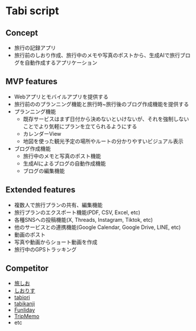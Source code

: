 # Tabi script

## Concept

- 旅行の記録アプリ
- 旅行前のしおり作成、旅行中のメモや写真のポストから、生成AIで旅行ブログを自動作成するアプリケーション

## MVP features

- Webアプリとモバイルアプリを提供する
- 旅行前ののプランニング機能と旅行時~旅行後のブログ作成機能を提供する
- プランニング機能
  - 既存サービスはまず日付から決めないといけないが、それを強制しないことでより気軽にプランを立てられるようにする
  - カレンダーView
  - 地図を使った観光予定の場所やルートの分かりやすいビジュアル表示
- ブログ作成機能
  - 旅行中のメモと写真のポスト機能
  - 生成AIによるブログの自動作成機能
  - ブログの編集機能

## Extended features

- 複数人で旅行プランの共有、編集機能
- 旅行プランのエクスポート機能(PDF, CSV, Excel, etc)
- 各種SNSへの投稿機能(X, Threads, Instagram, Tiktok, etc)
- 他のサービスとの連携機能(Google Calendar, Google Drive, LINE, etc)
- 動画のポスト
- 写真や動画からショート動画を作成
- 旅行中のGPSトラッキング

## Competitor

- [旅しお](https://tabisio.com/)
- [しおりす](https://shiorisu.com/travelguide/)
- [tabiori](https://tabiori.com/)
- [tabikanji](https://tabikanji.com/)
- [Funliday](https://www.funliday.com/jp)
- [TripMemo](https://trip-memo.com/)
- etc
